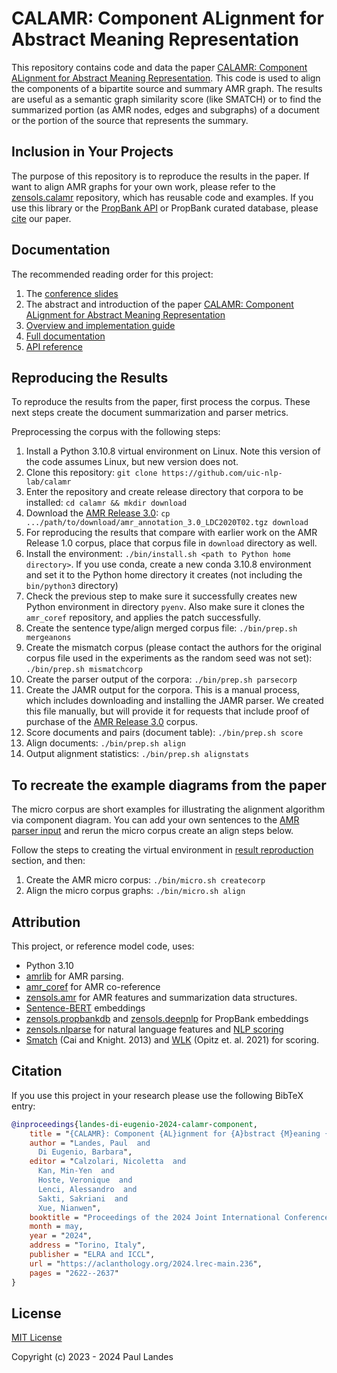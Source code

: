 # CALAMR: Component ALignment for Abstract Meaning Representation

This repository contains code and data the paper [CALAMR: Component ALignment
for Abstract Meaning Representation].  This code is used to align the
components of a bipartite source and summary AMR graph.  The results are useful
as a semantic graph similarity score (like SMATCH) or to find the summarized
portion (as AMR nodes, edges and subgraphs) of a document or the portion of the
source that represents the summary.


## Inclusion in Your Projects

The purpose of this repository is to reproduce the results in the paper.  If
want to align AMR graphs for your own work, please refer to the
[zensols.calamr] repository, which has reusable code and examples.  If you use
this library or the [PropBank API] or PropBank curated database, please
[cite](#citation) our paper.


## Documentation

The recommended reading order for this project:

1. The [conference slides](https://plandes.github.io/calamr/doc/CalamrSlides.pdf)
1. The abstract and introduction of the paper [CALAMR: Component ALignment for
   Abstract Meaning Representation]
1. [Overview and implementation guide](https://plandes.github.io/calamr/doc/CalamrImplementGuide.pdf)
1. [Full documentation](https://plandes.github.io/calamr/index.html)
1. [API reference](https://plandes.github.io/calamr/api.html)


## Reproducing the Results

To reproduce the results from the paper, first process the corpus.  These next
steps create the document summarization and parser metrics.

Preprocessing the corpus with the following steps:

1. Install a Python 3.10.8 virtual environment on Linux.  Note this version of
   the code assumes Linux, but new version does not.
1. Clone this repository: `git clone https://github.com/uic-nlp-lab/calamr`
1. Enter the repository and create release directory that corpora to be
   installed: `cd calamr && mkdir download`
1. Download the [AMR Release 3.0]:
   `cp .../path/to/download/amr_annotation_3.0_LDC2020T02.tgz download`
1. For reproducing the results that compare with earlier work on the AMR
   Release 1.0 corpus, place that corpus file in `download` directory as well.
1. Install the environment: `./bin/install.sh <path to Python home directory>`.
   If you use conda, create a new conda 3.10.8 environment and set it to the
   Python home directory it creates (not including the `bin/python3` directory)
1. Check the previous step to make sure it successfully creates new Python
   environment in directory `pyenv`.  Also make sure it clones the `amr_coref`
   repository, and applies the patch successfully.
1. Create the sentence type/align merged corpus file:
   `./bin/prep.sh mergeanons`
1. Create the mismatch corpus (please contact the authors for the original
   corpus file used in the experiments as the random seed was not set):
   `./bin/prep.sh mismatchcorp`
1. Create the parser output of the corpora: `./bin/prep.sh parsecorp`
1. Create the JAMR output for the corpora.  This is a manual process, which
   includes downloading and installing the JAMR parser.  We created this file
   manually, but will provide it for requests that include proof of purchase of
   the [AMR Release 3.0] corpus.
1. Score documents and pairs (document table): `./bin/prep.sh score`
1. Align documents: `./bin/prep.sh align`
1. Output alignment statistics: `./bin/prep.sh alignstats`


## To recreate the example diagrams from the paper

The micro corpus are short examples for illustrating the alignment algorithm
via component diagram.  You can add your own sentences to the [AMR parser
input](corpus/amr-micro-summary.json) and rerun the micro corpus create an
align steps below.

Follow the steps to creating the virtual environment in [result
reproduction](#reproducing-the-results) section, and then:
1. Create the AMR micro corpus: `./bin/micro.sh createcorp`
1. Align the micro corpus graphs: `./bin/micro.sh align`


## Attribution

This project, or reference model code, uses:

* Python 3.10
* [amrlib] for AMR parsing.
* [amr_coref] for AMR co-reference
* [zensols.amr] for AMR features and summarization data structures.
* [Sentence-BERT] embeddings
* [zensols.propbankdb] and [zensols.deepnlp] for PropBank embeddings
* [zensols.nlparse] for natural language features and [NLP scoring]
* [Smatch] (Cai and Knight. 2013) and [WLK] (Opitz et. al. 2021) for scoring.


## Citation

If you use this project in your research please use the following BibTeX entry:

```bibtex
@inproceedings{landes-di-eugenio-2024-calamr-component,
    title = "{CALAMR}: Component {AL}ignment for {A}bstract {M}eaning {R}epresentation",
    author = "Landes, Paul  and
      Di Eugenio, Barbara",
    editor = "Calzolari, Nicoletta  and
      Kan, Min-Yen  and
      Hoste, Veronique  and
      Lenci, Alessandro  and
      Sakti, Sakriani  and
      Xue, Nianwen",
    booktitle = "Proceedings of the 2024 Joint International Conference on Computational Linguistics, Language Resources and Evaluation (LREC-COLING 2024)",
    month = may,
    year = "2024",
    address = "Torino, Italy",
    publisher = "ELRA and ICCL",
    url = "https://aclanthology.org/2024.lrec-main.236",
    pages = "2622--2637"
}
```


## License

[MIT License](LICENSE.md)

Copyright (c) 2023 - 2024 Paul Landes


<!-- links -->
[AMR Release 3.0]: https://catalog.ldc.upenn.edu/LDC2020T02
[zensols.calamr]: https://github.com/plandes/calamr
[zensols.propbankdb]: https://github.com/plandes/propbankdb
[PropBank API]: https://github.com/plandes/propbankdb

[CALAMR: Component ALignment for Abstract Meaning Representation]: https://aclanthology.org/2024.lrec-main.236.pdf

[amrlib]: https://github.com/bjascob/amrlib
[amr_coref]: https://github.com/bjascob/amr_coref
[spaCy]: https://spacy.io
[Smatch]: https://github.com/snowblink14/smatch
[WLK]: https://github.com/flipz357/weisfeiler-leman-amr-metrics
[zensols.nlparse]: https://github.com/plandes/nlparse
[NLP scoring]: https://plandes.github.io/nlparse/api/zensols.nlp.html#zensols-nlp-score
[Sentence-BERT]: https://www.sbert.net
[zensols.amr]: https://github.com/plandes/amr
[zensols.deepnlp]: https://github.com/plandes/deepnlp
[zensols.propbankdb]: https://github.com/plandes/propbankdb
